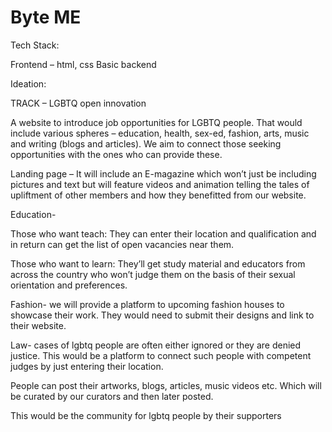 # Byte ME
Tech Stack: 

Frontend – html, css 
Basic backend 
 
Ideation: 

TRACK – LGBTQ open innovation 

A website to introduce job opportunities for LGBTQ people. That would include various spheres – education, health, sex-ed, fashion, arts, music and writing (blogs and articles). We aim to connect those seeking opportunities with the ones who can provide these. 
 
Landing page – It will include an E-magazine which won’t just be including pictures and text but will feature videos and animation telling the tales of upliftment of other members and how they benefitted from our website. 
 
Education-  

Those who want teach: They can enter their location and qualification and in return can get the list of open vacancies near them. 

Those who want to learn: They’ll get study material and educators from across the country who won’t judge them on the basis of their sexual orientation and preferences. 

Fashion- we will provide a platform to upcoming fashion houses to showcase their work. They would need to submit their designs and link to their website. 

Law- cases of lgbtq people are often either ignored or they are denied justice. This would be a platform to connect such people with competent judges by just entering their location. 

People can post their artworks, blogs, articles, music videos etc. Which will be curated by our curators and then later posted. 

This would be the community for lgbtq people by their supporters 
